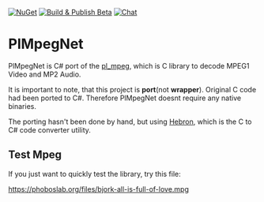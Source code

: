[![NuGet](https://img.shields.io/nuget/v/PlMpegNet.svg)](https://www.nuget.org/packages/PlMpegNet/)
[![Build & Publish Beta](https://github.com/rds1983/PlMpegNet/actions/workflows/build-and-publish-beta.yml/badge.svg)](https://github.com/rds1983/PlMpegNet/actions/workflows/build-and-publish-beta.yml)
[![Chat](https://img.shields.io/discord/628186029488340992.svg)](https://discord.gg/ZeHxhCY)

# PlMpegNet
PlMpegNet is C# port of the [pl_mpeg](https://github.com/phoboslab/pl_mpeg), which is C library to decode MPEG1 Video and MP2 Audio.

It is important to note, that this project is **port**(not **wrapper**). Original C code had been ported to C#. Therefore PlMpegNet doesnt require any native binaries.

The porting hasn't been done by hand, but using [Hebron](https://github.com/rds1983/Hebron), which is the C to C# code converter utility.

## Test Mpeg
If you just want to quickly test the library, try this file:

https://phoboslab.org/files/bjork-all-is-full-of-love.mpg
